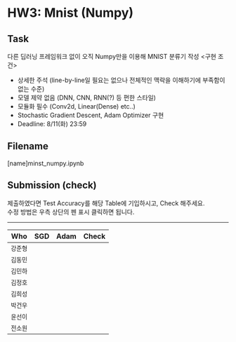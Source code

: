 # HW3: Mnist (Numpy)
## Task
다른 딥러닝 프레임워크 없이 오직 Numpy만을 이용해 MNIST 분류기 작성
<구현 조건>
- 상세한 주석 (line-by-line일 필요는 없으나 전체적인 맥락을 이해하기에 부족함이 없는 수준)
- 모델 제약 없음 (DNN, CNN, RNN(?) 등 편한 스타일)
- 모듈화 필수 (Conv2d, Linear(Dense) etc..)
- Stochastic Gradient Descent, Adam Optimizer 구현
- Deadline: 8/11(화) 23:59
## Filename
[name]minst_numpy.ipynb

## Submission (check)
제출하였다면 Test Accuracy를 해당 Table에 기입하시고, Check 해주세요.  
수정 방법은 우측 상단의 펜 표시 클릭하면 됩니다. 

---
| Who | SGD | Adam | Check |
|---|:---:|:---:|:---:|
| `강준형` |  |  |  |
| `김동민` |  |  |  |
| `김민하` |  |  |  |
| `김정호` |  |  |  |
| `김희성` |  |  |  |
| `박건우` |  |  |  |
| `윤선이` |  |  |  |
| `전소원` |  |  |  |
